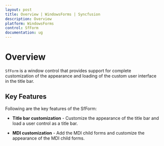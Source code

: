 ```yaml
---
layout: post
title: Overview | WindowsForms | Syncfusion
description: Overview
platform: WindowsForms
control: SfForm
documentation: ug
---
```


# Overview
`SfForm` is a window control that provides support for complete customization of the appearance and loading of the custom user interface in the title bar.

## Key Features
Following are the key features of the SfForm:

* **Title bar customization** - Customize the appearance of the title bar and load a user control as a title bar.

* **MDI customization** - Add the MDI child forms and customize the appearance of the MDI child forms.
